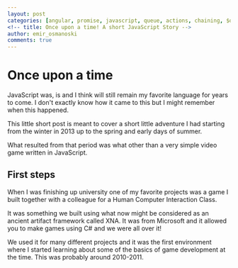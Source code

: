 ```yaml
---
layout: post
categories: [angular, promise, javascript, queue, actions, chaining, $q, concurrency, async, ui]
<!-- title: Once upon a time! A short JavaScript Story -->
author: emir_osmanoski
comments: true
---
```


# Once upon a time

JavaScript was, is and I think will still remain my favorite language for years
to come. I don't exactly know how it came to this but I might remember when this
happened.

This little short post is meant to cover a short little adventure I had starting
from the winter in 2013 up to the spring and early days of summer.

What resulted from that period was what other than a very simple video game
written in JavaScript.

## First steps

When I was finishing up university one of my favorite projects was a game I
built together with a colleague for a Human Computer Interaction Class.

It was something we built using what now might be considered as an ancient
artifact framework called XNA. It was from Microsoft and it allowed you to make
games using C# and we were all over it! 

We used it for many different projects and it was the first environment where I
started learning about some of the basics of game development at the time. This
was probably around 2010-2011. 



